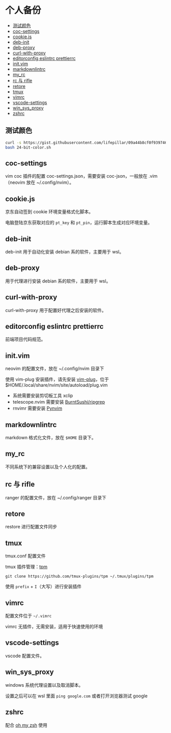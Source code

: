 # 个人备份

<!-- vim-markdown-toc GFM -->

- [测试颜色](#测试颜色)
- [coc-settings](#coc-settings)
- [cookie.js](#cookiejs)
- [deb-init](#deb-init)
- [deb-proxy](#deb-proxy)
- [curl-with-proxy](#curl-with-proxy)
- [editorconfig eslintrc prettierrc](#editorconfig-eslintrc-prettierrc)
- [init.vim](#initvim)
- [markdownlintrc](#markdownlintrc)
- [my_rc](#my_rc)
- [rc 与 rifle](#rc-与-rifle)
- [retore](#retore)
- [tmux](#tmux)
- [vimrc](#vimrc)
- [vscode-settings](#vscode-settings)
- [win_sys_proxy](#win_sys_proxy)
- [zshrc](#zshrc)

<!-- vim-markdown-toc -->

## 测试颜色

```sh
curl -s https://gist.githubusercontent.com/lifepillar/09a44b8cf0f9397465614e622979107f/raw/24-bit-color.sh >24-bit-color.sh
bash 24-bit-color.sh
```

## coc-settings

vim coc 插件的配置 coc-settings.json，需要安装 coc-json，一般放在 .vim（neovim 放在 ~/.config/nvim）。

## cookie.js

京东自动签到 cookie 环境变量格式化脚本。

电脑登陆京东获取对应的 `pt_key` 和 `pt_pin`，运行脚本生成对应环境变量。

## deb-init

deb-init 用于自动化安装 debian 系的软件，主要用于 wsl。

## deb-proxy

用于代理进行安装 debian 系的软件，主要用于 wsl。

## curl-with-proxy

curl-with-proxy 用于配置好代理之后安装的软件。

## editorconfig eslintrc prettierrc

前端项目代码规范。

## init.vim

neovim 的配置文件，放在 ~/.config/nvim 目录下

使用 vim-plug 安装插件，请先安装 [vim-plug](https://github.com/junegunn/vim-plug)，位于 $HOME/.local/share/nvim/site/autoload/plug.vim

- 系统需要安装剪切板工具 xclip
- telescope.nvim 需要安装 [BurntSushi/ripgrep](https://github.com/BurntSushi/ripgrep)
- rnvimr 需要安装 [Pynvim](https://github.com/neovim/pynvim)

## markdownlintrc

markdown 格式化文件，放在 `$HOME` 目录下。

## my_rc

不同系统下的兼容设置以及个人化的配置。

## rc 与 rifle

ranger 的配置文件，放在 ~/.config/ranger 目录下

## retore

restore 进行配置文件同步

## tmux

tmux.conf 配置文件

tmux 插件管理：[tpm](https://github.com/tmux-plugins/tpm)

```shell
git clone https://github.com/tmux-plugins/tpm ~/.tmux/plugins/tpm
```

使用 `prefix` + `I`（大写）进行安装插件

## vimrc

配置文件位于 `~/.vimrc`

vimrc 无插件，无需安装，适用于快速使用的环境

## vscode-settings

vscode 配置文件。

## win_sys_proxy

windows 系统代理设置以及取消脚本。

设置之后可以在 wsl 里面 `ping google.com` 或者打开浏览器测试 google

## zshrc

配合 [oh my zsh](https://github.com/ohmyzsh/ohmyzsh) 使用
